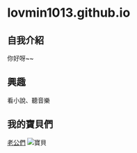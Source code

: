 # lovmin1013.github.io

## 自我介紹
你好呀~~

## 興趣
看小說、聽音樂

## 我的寶貝們
[老公們](https://twitter.com/bts_twt)
![寶貝](https://pbs.twimg.com/media/ElN2e-VXgAI3Dg5.jpg)
